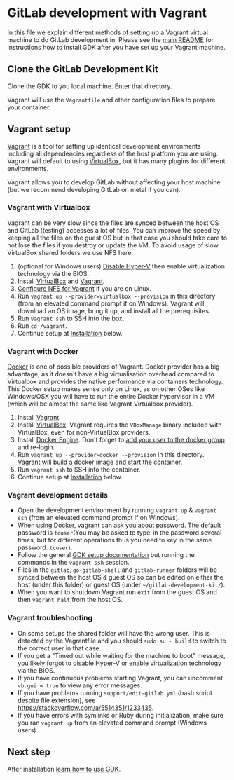 # GitLab development with Vagrant

In this file we explain different methods of setting up a Vagrant
virtual machine to do GitLab development in. Please see the [main
README](../README.md#installation) for instructions how to install GDK
after you have set up your Vagrant machine.

## Clone the GitLab Development Kit

Clone the GDK to you local machine. Enter that directory.

Vagrant will use the `Vagrantfile` and other configuration files to prepare your
container.

## Vagrant setup

[Vagrant](https://www.vagrantup.com) is a tool for setting up identical development environments including
all dependencies regardless of the host platform you are using. Vagrant will
default to using [VirtualBox](https://www.virtualbox.org), but it has many plugins for different environments.

Vagrant allows you to develop GitLab without affecting your host machine (but we
recommend developing GitLab on metal if you can).

### Vagrant with Virtualbox

Vagrant can be very slow since the files are synced between the host OS and GitLab
(testing) accesses a lot of files.
You can improve the speed by keeping all the files on the guest OS but in that
case you should take care to not lose the files if you destroy or update the VM.
To avoid usage of slow VirtualBox shared folders we use NFS here.

1. (optional for Windows users) [Disable Hyper-V](https://superuser.com/a/642027/143551)
   then enable virtualization technology via the BIOS.
1. Install [VirtualBox](https://www.virtualbox.org) and [Vagrant](https://www.vagrantup.com).
1. [Configure NFS for Vagrant](https://docs.vagrantup.com/v2/synced-folders/nfs.html)
   if you are on Linux.
1. Run `vagrant up --provider=virtualbox --provision` in this directory (from an elevated
   command prompt if on Windows). Vagrant will download an OS image, bring it
   up, and install all the prerequisites.
1. Run `vagrant ssh` to SSH into the box.
1. Run `cd /vagrant`.
1. Continue setup at [Installation](https://gitlab.com/gitlab-org/gitlab-development-kit/blob/master/doc/set-up-gdk.md#develop-against-the-gitlab-project-default) below.

### Vagrant with Docker

[Docker](https://www.docker.com/) is one of possible providers of Vagrant.
Docker provider has a big advantage, as it doesn't have a big virtualisation
overhead compared to Virtualbox and provides the native performance via
containers technology. This Docker setup makes sense only on Linux, as on other
OSes like Windows/OSX you will have to run the entire Docker hypervisor in a VM
(which will be almost the same like Vagrant Virtualbox provider).

1. Install [Vagrant](https://www.vagrantup.com).
1. Install [VirtualBox](https://www.virtualbox.org). Vagrant requires the `VBoxManage` binary included with
   VirtualBox, even for non-VirtualBox providers.
1. Install [Docker Engine](https://www.docker.com/products/docker-engine). Don't forget to [add your user to the docker group](https://docs.docker.com/install/linux/linux-postinstall/)
   and re-login.
1. Run `vagrant up --provider=docker --provision` in this directory. Vagrant will build a
   docker image and start the container.
1. Run `vagrant ssh` to SSH into the container.
1. Continue setup at [Installation](https://gitlab.com/gitlab-org/gitlab-development-kit/blob/master/doc/set-up-gdk.md#install-gdk) below.

### Vagrant development details

- Open the development environment by running `vagrant up` & `vagrant ssh`
  (from an elevated command prompt if on Windows).
- When using Docker, vagrant can ask you about password. The default password
  is `tcuser`(You may be asked to type-in the password several times, but for different operations thus you need to key in the same password: `tcuser`).
- Follow the general [GDK setup documentation](set-up-gdk.md) but running the
  commands in the `vagrant ssh` session.
- Files in the `gitlab`, `go-gitlab-shell` and `gitlab-runner` folders will be synced between the
  host OS & guest OS so can be edited on either the host (under this folder) or
  guest OS (under `~/gitlab-development-kit/`).
- When you want to shutdown Vagrant run `exit` from the guest OS and then
  `vagrant halt` from the host OS.

### Vagrant troubleshooting

- On some setups the shared folder will have the wrong user. This is detected
  by the Vagrantfile and you should `sudo su - build` to switch to the correct
  user in that case.
- If you get a "Timed out while waiting for the machine to boot" message, you
  likely forgot to [disable Hyper-V](https://superuser.com/a/642027/143551) or
  enable virtualization technology via the BIOS.
- If you have continuous problems starting Vagrant, you can uncomment
  `vb.gui = true` to view any error messages.
- If you have problems running `support/edit-gitlab.yml` (bash script despite
  file extension), see <https://stackoverflow.com/a/5514351/1233435>.
- If you have errors with symlinks or Ruby during initialization, make sure you
  ran `vagrant up` from an elevated command prompt (Windows users).

## Next step

After installation [learn how to use GDK](./howto/README.md).
